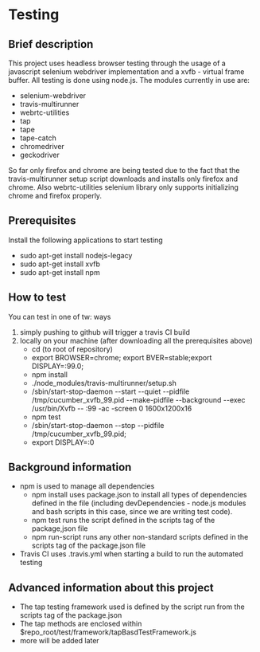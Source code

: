 # Testing
## Brief description
This project uses headless browser testing through the usage of a javascript selenium webdriver implementation and a xvfb - virtual frame buffer. All testing is done using node.js. The modules currently in use are:
- selenium-webdriver
- travis-multirunner
- webrtc-utilities
- tap
- tape
- tape-catch
- chromedriver
- geckodriver

So far only firefox and chrome are being tested due to the fact that the travis-multirunner setup script downloads and installs only firefox and chrome. Also webrtc-utilities selenium library only supports initializing chrome and firefox properly.

## Prerequisites
Install the following applications to start testing
- sudo apt-get install nodejs-legacy
- sudo apt-get install xvfb
- sudo apt-get install npm

## How to test
You can test in one of tw: ways
1. simply pushing to github will trigger a travis CI build
2. locally on your machine (after downloading all the prerequisites above)
    - cd (to root of repository)
    - export BROWSER=chrome; export BVER=stable;export DISPLAY=:99.0;
    - npm install
    - ./node_modules/travis-multirunner/setup.sh
    - /sbin/start-stop-daemon --start --quiet --pidfile /tmp/cucumber_xvfb_99.pid --make-pidfile --background --exec /usr/bin/Xvfb -- :99 -ac -screen 0 1600x1200x16
    - npm test
    - /sbin/start-stop-daemon --stop --pidfile /tmp/cucumber_xvfb_99.pid;
    - export DISPLAY=:0

## Background information
- npm is used to manage all dependencies
    - npm install uses package.json to install all types of dependencies defined in the file (including devDependencies - node.js modules and bash scripts in this case, since we are writing test code).
    - npm test runs the script defined in the scripts tag of the package,json file
    - npm run-script runs any other non-standard scripts defined in the scripts tag of the package.json file
- Travis CI uses .travis.yml when starting a build to run the automated testing

## Advanced information about this project
- The tap testing framework used is defined by the script run from the scripts tag of the package.json
- The tap methods are enclosed within $repo_root/test/framework/tapBasdTestFramework.js 
- more will be added later